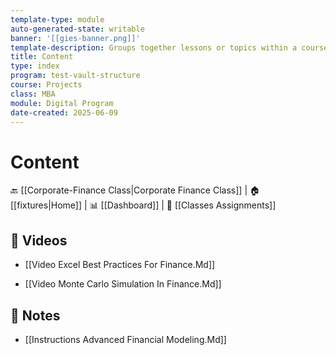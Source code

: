 ```yaml
---
template-type: module
auto-generated-state: writable
banner: '[[gies-banner.png]]'
template-description: Groups together lessons or topics within a course.
title: Content
type: index
program: test-vault-structure
course: Projects
class: MBA
module: Digital Program
date-created: 2025-06-09
---
```


# Content



🔙 [[Corporate-Finance Class|Corporate Finance Class]] | 🏠 [[fixtures|Home]] | 📊 [[Dashboard]] | 📝 [[Classes Assignments]]



## 🎥 Videos

- [[Video Excel Best Practices For Finance.Md]]

- [[Video Monte Carlo Simulation In Finance.Md]]



## 📄 Notes

- [[Instructions Advanced Financial Modeling.Md]]

